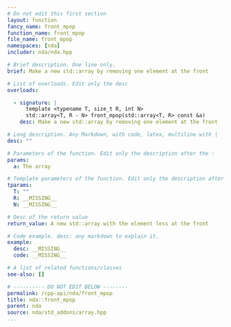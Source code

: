```yaml
---
# Do not edit this first section
layout: function
fancy_name: front_mpop
function_name: front_mpop
file_name: front_mpop
namespaces: [nda]
includer: nda/nda.hpp

# Brief description. One line only.
brief: Make a new std::array by removing one element at the front

# List of overloads. Edit only the desc
overloads:

  - signature: |
      template <typename T, size_t R, int N>
      std::array<T, R - N> front_mpop(std::array<T, R> const &a)
    desc: Make a new std::array by removing one element at the front

# Long description. Any Markdown, with code, latex, multiline with |
desc: ""

# Parameters of the function. Edit only the description after the :
params:
  a: The array

# Template parameters of the function. Edit only the description after the :
tparams:
  T: ""
  R: __MISSING__
  N: __MISSING__

# Desc of the return value
return_value: A new std::array with the element less at the front

# Code example. desc: any markdown to explain it.
example:
  desc: __MISSING__
  code: __MISSING__

# A list of related functions/classes
see-also: []

# ---------- DO NOT EDIT BELOW --------
permalink: /cpp-api/nda/front_mpop
title: nda::front_mpop
parent: nda
source: nda/std_addons/array.hpp
...
```


